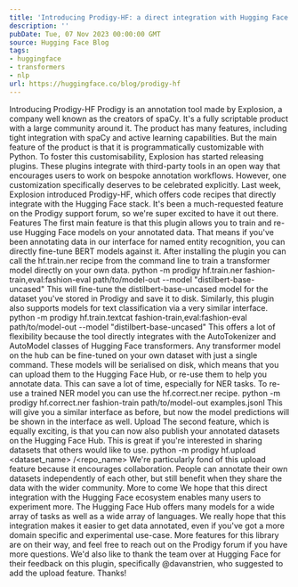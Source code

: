 ```yaml
---
title: 'Introducing Prodigy-HF: a direct integration with Hugging Face'
description: ''
pubDate: Tue, 07 Nov 2023 00:00:00 GMT
source: Hugging Face Blog
tags:
- huggingface
- transformers
- nlp
url: https://huggingface.co/blog/prodigy-hf
---
```


Introducing Prodigy-HF
Prodigy is an annotation tool made by Explosion, a company well known as the creators of spaCy. It's a fully scriptable product with a large community around it. The product has many features, including tight integration with spaCy and active learning capabilities. But the main feature of the product is that it is programmatically customizable with Python.
To foster this customisability, Explosion has started releasing plugins. These plugins integrate with third-party tools in an open way that encourages users to work on bespoke annotation workflows. However, one customization specifically deserves to be celebrated explicitly. Last week, Explosion introduced Prodigy-HF, which offers code recipes that directly integrate with the Hugging Face stack. It's been a much-requested feature on the Prodigy support forum, so we're super excited to have it out there.
Features
The first main feature is that this plugin allows you to train and re-use Hugging Face models on your annotated data. That means if you've been annotating data in our interface for named entity recognition, you can directly fine-tune BERT models against it.
After installing the plugin you can call the hf.train.ner
recipe from the command line to train a transformer model directly on your own data.
python -m prodigy hf.train.ner fashion-train,eval:fashion-eval path/to/model-out --model "distilbert-base-uncased"
This will fine-tune the distilbert-base-uncased
model for the dataset you've stored in Prodigy and save it to disk. Similarly, this plugin also supports models for text classification via a very similar interface.
python -m prodigy hf.train.textcat fashion-train,eval:fashion-eval path/to/model-out --model "distilbert-base-uncased"
This offers a lot of flexibility because the tool directly integrates with the AutoTokenizer
and AutoModel
classes of Hugging Face transformers. Any transformer model on the hub can be fine-tuned on your own dataset with just a single command. These models will be serialised on disk, which means that you can upload them to the Hugging Face Hub, or re-use them to help you annotate data. This can save a lot of time, especially for NER tasks. To re-use a trained NER model you can use the hf.correct.ner
recipe.
python -m prodigy hf.correct.ner fashion-train path/to/model-out examples.jsonl
This will give you a similar interface as before, but now the model predictions will be shown in the interface as well.
Upload
The second feature, which is equally exciting, is that you can now also publish your annotated datasets on the Hugging Face Hub. This is great if you're interested in sharing datasets that others would like to use.
python -m prodigy hf.upload <dataset_name> <username>/<repo_name>
We're particularly fond of this upload feature because it encourages collaboration. People can annotate their own datasets independently of each other, but still benefit when they share the data with the wider community.
More to come
We hope that this direct integration with the Hugging Face ecosystem enables many users to experiment more. The Hugging Face Hub offers many models for a wide array of tasks as well as a wide array of languages. We really hope that this integration makes it easier to get data annotated, even if you've got a more domain specific and experimental use-case.
More features for this library are on their way, and feel free to reach out on the Prodigy forum if you have more questions.
We'd also like to thank the team over at Hugging Face for their feedback on this plugin, specifically @davanstrien, who suggested to add the upload feature. Thanks!